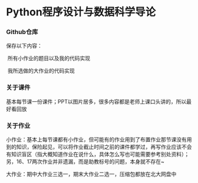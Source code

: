 # Python程序设计与数据科学导论

### Github仓库

保存以下内容：

​	所有小作业的题目以及我的代码实现

​	我所选做的大作业的代码实现

### 关于课件

基本每节课一份课件；PPT以图片居多，很多内容都是老师上课口头讲的，所以最好看回放

### 关于作业

小作业：基本上每节课都有小作业，但可能有的作业用到了布置作业那节课没有用到的知识，保险起见，可以将作业截止时间之前的课件都学过，再写作业应该不会有知识盲区（指大概知道作业在说什么，具体怎么写也可能需要参考别处资料）；另，16、17两次作业并非遗漏，而是助教标号的问题，本身就不存在~

大作业：期中大作业三选一，期末大作业二选一，压缩包都放在北大网盘中

